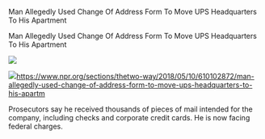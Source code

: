Man Allegedly Used Change Of Address Form To Move UPS Headquarters To His Apartment

Man Allegedly Used Change Of Address Form To Move UPS Headquarters To His Apartment

![](../_resources/73f5e337a2920e2fb9f94eac34c14c56.png)

![](../_resources/b8a0764fa0caf472212639665e2df200.png)https://www.npr.org/sections/thetwo-way/2018/05/10/610102872/man-allegedly-used-change-of-address-form-to-move-ups-headquarters-to-his-apartm

Prosecutors say he received thousands of pieces of mail intended for the company, including checks and corporate credit cards. He is now facing federal charges.